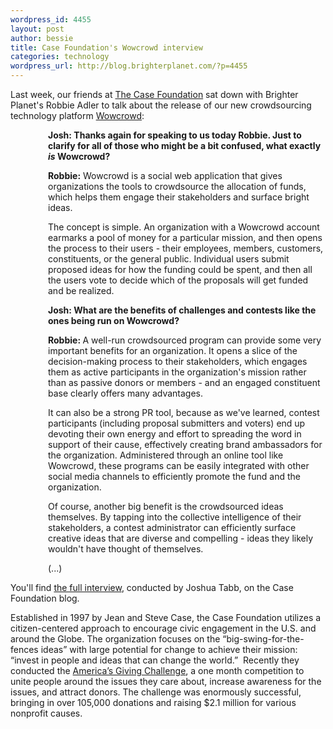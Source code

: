 ```yaml
--- 
wordpress_id: 4455
layout: post
author: bessie
title: Case Foundation's Wowcrowd interview
categories: technology
wordpress_url: http://blog.brighterplanet.com/?p=4455
---
```

Last week, our friends at <a href="http://www.casefoundation.org/about/our-story">The Case Foundation</a> sat down with Brighter Planet's Robbie Adler to talk about the release of our new crowdsourcing technology platform <a href="http://wowcrowd.com/">Wowcrowd</a>:
<p style="padding-left: 60px;"><strong>Josh: Thanks again for speaking to us today Robbie. Just to clarify for all of those who might be a bit confused, what exactly</strong><strong> </strong><em><strong>is</strong></em><strong> </strong><strong>Wowcrowd?</strong></p>
<p style="padding-left: 60px;"><strong> </strong></p>
<p style="padding-left: 60px;"><strong>Robbie:</strong> Wowcrowd is a social web application that gives organizations the tools to crowdsource the allocation of funds, which helps them engage their stakeholders and surface bright ideas.</p>
<p style="padding-left: 60px;">The concept is simple. An organization with a Wowcrowd account earmarks a  pool of money for a particular mission, and then opens the process to  their users - their employees, members, customers, constituents, or the  general public. Individual users submit proposed ideas for how the  funding could be spent, and then all the users vote to decide which of  the proposals will get funded and be realized.</p>
<p style="padding-left: 60px;"></p>
<p style="padding-left: 60px;"><strong> </strong></p>
<p style="padding-left: 60px;"><strong>Josh: What are the benefits of challenges and contests like  the ones being run on Wowcrowd?</strong></p>
<p style="padding-left: 60px;"><strong>Robbie: </strong>A well-run crowdsourced program can provide  some very important benefits for an organization. It opens a slice of  the decision-making process to their stakeholders, which engages them as  active participants in the organization's mission rather than as  passive donors or members - and an engaged constituent base clearly  offers many advantages.</p>
<p style="padding-left: 60px;">It can also be a strong PR tool, because as we've learned, contest  participants (including proposal submitters and voters) end up devoting  their own energy and effort to spreading the word in support of their  cause, effectively creating brand ambassadors for the organization.  Administered through an online tool like Wowcrowd, these programs can be  easily integrated with other social media channels to efficiently  promote the fund and the organization.</p>
<p style="padding-left: 60px;">Of course, another big benefit is the crowdsourced ideas themselves.  By tapping into the collective intelligence of their stakeholders, a  contest administrator can efficiently surface creative ideas that are  diverse and compelling - ideas they likely wouldn't have thought of  themselves.</p>
<p style="padding-left: 60px;">(...)</p>
<p style="padding-left: 60px;"><strong> </strong></p>
You'll find <a href="http://www.casefoundation.org/blog/citizen-centered-solutions-wowcrowd-lets-every-organization-run-their-own-online-challenge">the  full interview</a>, conducted by Joshua Tabb, on the Case Foundation  blog.

Established in 1997 by Jean and Steve Case, the Case Foundation utilizes a citizen-centered approach to encourage civic engagement in the U.S. and around the Globe. The organization focuses on the “big-swing-for-the-fences ideas” with large potential for change to achieve their mission: “invest in people and ideas that can change the world.”  Recently they conducted the <a href="http://www.casefoundation.org/projects/giving-challenge" target="_blank">America’s Giving Challenge</a>, a one month competition to unite people around the issues they care about, increase awareness for the issues, and attract donors. The challenge was enormously successful, bringing in over 105,000 donations and raising $2.1 million for various nonprofit causes.
